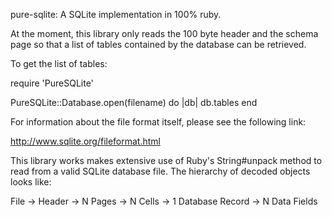 pure-sqlite: A SQLite implementation in 100% ruby.

At the moment, this library only reads the 100 byte header and the schema
page so that a list of tables contained by the database can be retrieved.

To get the list of tables:
  
  require 'PureSQLite'
  
  PureSQLite::Database.open(filename) do |db|
    db.tables
  end
  
For information about the file format itself, please see the following link:

http://www.sqlite.org/fileformat.html

This library works makes extensive use of Ruby's String#unpack method to read
from a valid SQLite database file. The hierarchy of decoded objects looks
like:

File
 -> Header
 -> N Pages
    -> N Cells
      -> 1 Database Record
        -> N Data Fields